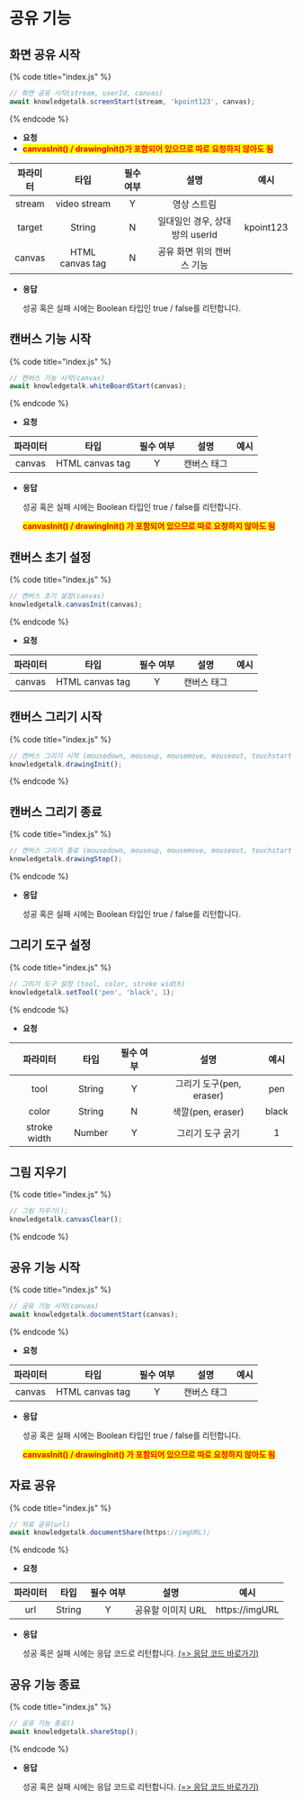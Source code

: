 # 공유 기능

## 화면 공유 시작

{% code title="index.js" %}
```javascript
// 화면 공유 시작(stream, userId, canvas)
await knowledgetalk.screenStart(stream, 'kpoint123', canvas);
```
{% endcode %}

- **요청**
- <mark style="color:red;">**canvasInit() / drawingInit()가 포함되어 있으므로 따로 요청하지 않아도 됨**</mark>

| <center>**파라미터**</center> | <center>**타입**</center> | <center>**필수 여부**</center> |   <center>**설명**</center>   |   <center>**예시**</center>   |
|:-:|:-:|:-:|:-:|:-:|
|              stream           |       video stream        |                Y               |           영상 스트림         |                               |         
|              target           |          String           |                N               | 일대일인 경우, 상대방의 userId |          kpoint123            |   
|              canvas           |      HTML canvas tag      |                N               |    공유 화면 위의 캔버스 기능  |                               | 

- **응답**

  성공 혹은 실패 시에는 Boolean 타입인 true / false를 리턴합니다.

## 캔버스 기능 시작

{% code title="index.js" %}
```javascript
// 캔버스 기능 시작(canvas)
await knowledgetalk.whiteBoardStart(canvas);
```
{% endcode %}

- **요청**

| <center>**파라미터**</center> | <center>**타입**</center> | <center>**필수 여부**</center> |   <center>**설명**</center>   |   <center>**예시**</center>   |
|:-:|:-:|:-:|:-:|:-:|
|             canvas            |      HTML canvas tag      |                Y               |           캔버스 태그         |                                | 

- **응답**

  성공 혹은 실패 시에는 Boolean 타입인 true / false를 리턴합니다.

  <mark style="color:red;">**canvasInit() / drawingInit() 가 포함되어 있으므로 따로 요청하지 않아도 됨**</mark>

## 캔버스 초기 설정

{% code title="index.js" %}
```javascript
// 캔버스 초기 설정(canvas)
knowledgetalk.canvasInit(canvas);
```
{% endcode %}

- **요청**

| <center>**파라미터**</center> | <center>**타입**</center> | <center>**필수 여부**</center> |   <center>**설명**</center>   |   <center>**예시**</center>   |
|:-:|:-:|:-:|:-:|:-:|
|             canvas            |      HTML canvas tag      |                Y               |          캔버스 태그           |                              | 
 
## 캔버스 그리기 시작

{% code title="index.js" %}
```javascript
// 캔버스 그리기 시작 (mousedown, mouseup, mousemove, mouseout, touchstart, touchend, touchcancel, touchmove)
knowledgetalk.drawingInit();
```
{% endcode %}
 
## 캔버스 그리기 종료

{% code title="index.js" %}
```javascript
// 캔버스 그리기 종료 (mousedown, mouseup, mousemove, mouseout, touchstart, touchend, touchcancel, touchmove)
knowledgetalk.drawingStop();
```
{% endcode %}

- **응답**

  성공 혹은 실패 시에는 Boolean 타입인 true / false를 리턴합니다.
 
## 그리기 도구 설정

{% code title="index.js" %}
```javascript
// 그리기 도구 설정 (tool, color, stroke width)
knowledgetalk.setTool('pen', 'black', 1);
```
{% endcode %}

- **요청**

| <center>**파라미터**</center> | <center>**타입**</center> | <center>**필수 여부**</center> |   <center>**설명**</center>   |   <center>**예시**</center>   |
|:-:|:-:|:-:|:-:|:-:|
|              tool             |           String          |                Y               |     그리기 도구(pen, eraser)   |             pen               |
|             color             |           String          |                N               |        색깔(pen, eraser)       |            black              |
|          stroke width         |           Number          |                Y               |         그리기 도구 굵기        |              1                | 
 
## 그림 지우기

{% code title="index.js" %}
```javascript
// 그림 지우기();
knowledgetalk.canvasClear();
```
{% endcode %}
 
## 공유 기능 시작

{% code title="index.js" %}
```javascript
// 공유 기능 시작(canvas)
await knowledgetalk.documentStart(canvas);
```
{% endcode %}

- **요청**

| <center>**파라미터**</center> | <center>**타입**</center> | <center>**필수 여부**</center> |   <center>**설명**</center>   |   <center>**예시**</center>   |
|:-:|:-:|:-:|:-:|:-:|
|             canvas            |      HTML canvas tag      |                Y               |           캔버스 태그          |                              | 

- **응답**

  성공 혹은 실패 시에는 Boolean 타입인 true / false를 리턴합니다.
  
  <mark style="color:red;">**canvasInit() / drawingInit() 가 포함되어 있으므로 따로 요청하지 않아도 됨**</mark>

## 자료 공유

{% code title="index.js" %}
```javascript
// 자료 공유(url)
await knowledgetalk.documentShare(https://imgURL);
```
{% endcode %}

- **요청**

| <center>**파라미터**</center> | <center>**타입**</center> | <center>**필수 여부**</center> |   <center>**설명**</center>   |   <center>**예시**</center>   |
|:-:|:-:|:-:|:-:|:-:|
|              url              |           String          |                Y               |        공유할 이미지 URL       |         https://imgURL       | 

- **응답**

  성공 혹은 실패 시에는 응답 코드로 리턴합니다. [(=> 응답 코드 바로가기)](https://docs.knowledgetalk.co.kr/web/code)
 
## 공유 기능 종료

{% code title="index.js" %}
```javascript
// 공유 기능 종료()
await knowledgetalk.shareStop();
```
{% endcode %}

- **응답**

  성공 혹은 실패 시에는 응답 코드로 리턴합니다. [(=> 응답 코드 바로가기)](https://docs.knowledgetalk.co.kr/web/code)